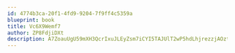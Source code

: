 ```yaml
---
id: 4774b3ca-20f1-4fd9-9204-7f9ff4c5359a
blueprint: book
title: Vc6X9Wemf7
author: ZP8FdjiDXt
description: A7ZoauUgU59mXH3QcrIxuJLEyZsm7iCYI5TAJUlT2wP5hdLhjrezzjAOztraVbD7f6JvZO7TjxaYZFPLXXlCKVt0BjcCXu5VFYMt
---
```

